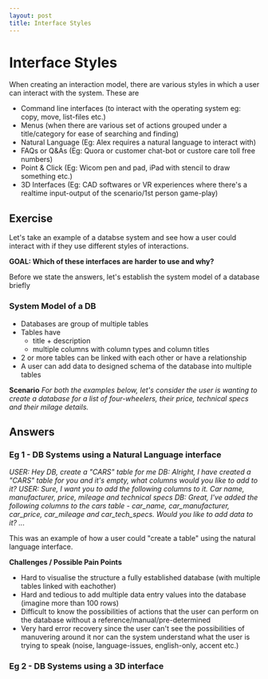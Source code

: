 ```yaml
---
layout: post
title: Interface Styles
---
```


# Interface Styles

When creating an interaction model, there are various styles in which a user can interact with the system. These are

* Command line interfaces (to interact with the operating system eg: copy, move, list-files etc.)
* Menus (when there are various set of actions grouped under a title/category for ease of searching and finding)
* Natural Language (Eg: Alex requires a natural language to interact with)
* FAQs or Q&As (Eg: Quora or customer chat-bot or custore care toll free numbers)
* Point & Click (Eg: Wicom pen and pad, iPad with stencil to draw something etc.)
* 3D Interfaces (Eg: CAD softwares or VR experiences where there's a realtime input-output of the scenario/1st person game-play)

## Exercise

Let's take an example of a databse system and see how a user could interact with if they use different styles of interactions.

**GOAL: Which of these interfaces are harder to use and why?**

Before we state the answers, let's establish the system model of a database briefly

### System Model of a DB

* Databases are group of multiple tables
* Tables have
  - title + description
  - multiple columns with column types and column titles
* 2 or more tables can be linked with each other or have a relationship
* A user can add data to designed schema of the database into multiple tables

**Scenario**
_For both the examples below, let's consider the user is wanting to create a database for a list of four-wheelers, their price, technical specs and their milage details._

## Answers

### Eg 1 - DB Systems using a Natural Language interface

_USER: Hey DB, create a "CARS" table for me
DB: Alright, I have created a "CARS" table for you and it's empty, what columns would you like to add to it?
USER: Sure, I want you to add the following columns to it. Car name, manufacturer, price, mileage and technical specs
DB: Great, I've added the following columns to the cars table - car_name, car_manufacturer, car_price, car_mileage and car_tech_specs. Would you like to add data to it?
..._


This was an example of how a user could "create a table" using the natural language interface.

**Challenges / Possible Pain Points**
- Hard to visualise the structure a fully established database (with multiple tables linked with eachother)
- Hard and tedious to add multiple data entry values into the database (imagine more than 100 rows)
- Difficult to know the possibilities of actions that the user can perform on the database without a reference/manual/pre-determined
- Very hard error recovery since the user can't see the possibilities of manuvering around it nor can the system understand what the user is trying to speak (noise, language-issues, english-only, accent etc.)


### Eg 2 - DB Systems using a 3D interface


